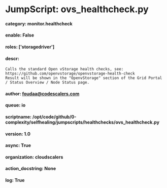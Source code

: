 
# JumpScript: ovs_healthcheck.py
        
#### category: monitor.healthcheck
#### enable: False
#### roles: ['storagedriver']
#### descr: 
```
Calls the standard Open vStorage health checks, see: https://github.com/openvstorage/openvstorage-health-check
Result will be shown in the "OpenvStorage" section of the Grid Portal / Status Overview / Node Status page.

```
#### author: foudaa@codescalers.com
#### queue: io
#### scriptname: /opt/code/github/0-complexity/selfhealing/jumpscripts/healthchecks/ovs_healthcheck.py
#### version: 1.0
#### async: True
#### organization: cloudscalers
#### action_docstring: None
#### log: True